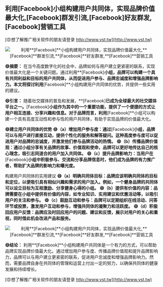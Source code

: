 ## **利用**[Facebook]**小组构建用户共同体，实现品牌价值最大化,**[Facebook]**群发引流,**[Facebook]**好友群发,**[Facebook]**营销工具**

[😍想了解推广相关软件的朋友请登录 http://www.vst.tw](http://www.vst.tw)

 <center><img src="https://vst.tw/MP4/tuiguang/png/5.png" alt="利用**[Facebook]**小组构建用户共同体，实现品牌价值最大化,**[Facebook]**群发引流,**[Facebook]**好友群发,**[Facebook]**营销工具"></center>

**😄摘要：**
在当今高度数字化的社会中，品牌如何与用户建立更紧密的联系，实现价值最大化是一个关键问题。通过利用**[Facebook]**小组，品牌可以构建一个具有共同利益和目标的用户共同体，从而促进用户参与、品牌忠诚度和增强品牌影响力。本文将探讨利用**[Facebook]**小组构建用户共同体的优势，并提供一些实用的建议。

**😄引言：**
随着社交媒体的普及和发展，**[Facebook]**已成为全球最大的社交媒体平台之一。**[Facebook]**小组作为其中的一个重要功能，提供了一个便捷的方式让用户相互连接、分享兴趣和信息。对于品牌而言，利用**[Facebook]**小组可以构建一个具有高度互动性和参与性的用户共同体，有助于实现品牌的价值最大化。

**😄建立用户共同体的优势**
**😄（a）增加用户参与度：通过**[Facebook]**小组，品牌可以与用户进行直接互动，提供个性化的服务和解答疑问。这种高度参与度可以促进用户对品牌的忠诚度，并激发他们参与品牌活动的热情。**
**😄（b）传播品牌价值观：通过小组分享有关品牌的故事、价值观和使命，品牌可以更好地传达自己的核心理念，吸引志同道合的用户加入共同体。**
**😄（c）提升品牌影响力：当用户在**[Facebook]**小组中积极参与、交流和分享品牌信息时，他们成为品牌的有力推广者，帮助扩大品牌的影响力和曝光度。**

构建用户共同体的实用建议
**😄（a）明确共同体目标：品牌应该明确共同体的目标和定位，以便吸引具有相似兴趣和需求的用户加入。例如，一个健身品牌的共同体可以设立目标为互相激励、分享健身心得的小组。**
**😄（b）提供有价值的内容：品牌需要在小组中提供有价值的内容，如专业知识、实用建议和优惠活动等，以吸引用户的关注和参与。**
**😄（c）鼓励互动和参与：品牌可以定期组织在线活动、问答环节或投票，激发用户互动和参与，增强共同体的凝聚力和活跃度。**
**😄（d）积极回应用户反馈：品牌应及时回应用户的问题、建议和反馈，展示对用户的关心和重视，同时借此机会改进产品和服务。**

 <center><img src="https://vst.tw/MP4/tuiguang/png/8.png" alt="利用**[Facebook]**小组构建用户共同体，实现品牌价值最大化,**[Facebook]**群发引流,**[Facebook]**好友群发,**[Facebook]**营销工具"></center>

**😄结论：**
利用**[Facebook]**小组构建用户共同体是一个有力的方式，可以帮助品牌实现品牌价值最大化。通过增加用户参与度、传播品牌价值观和提升品牌影响力，品牌可以与用户建立更紧密的联系，促进用户忠诚度和增强品牌影响力。然而，需要品牌自身在共同体的管理和运营上付出一定的努力，以确保共同体的健康发展和持续增长。

[😍想了解推广相关软件的朋友请登录 http://www.vst.tw](http://www.vst.tw)



